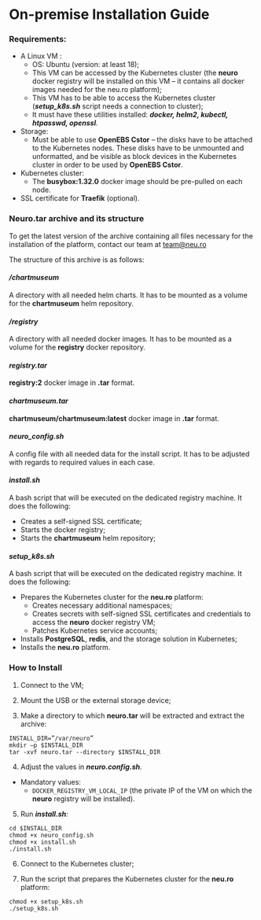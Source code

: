 # On-premise Installation Guide

### Requirements:

* A Linux VM :
  * OS: Ubuntu \(version:  at least 18\);
  * This VM can be accessed by the Kubernetes cluster \(the **neuro** docker registry will be installed on this VM – it contains all docker images needed for the neu.ro platform\);
  * This VM has to be able to access the Kubernetes cluster \(_**setup\_k8s.sh**_ script needs a connection to cluster\);
  * It must have these utilities installed: _**docker, helm2, kubectl, htpasswd, openssl**._
* Storage:
  * Must be able to use **OpenEBS Cstor** – the disks have to be attached to the Kubernetes nodes. These disks have to be unmounted and unformatted, and be visible as block devices in the Kubernetes cluster in order to be used by **OpenEBS Cstor**.
* Kubernetes cluster:
  * The **busybox:1.32.0** docker image should be pre-pulled on each node.
* SSL certificate for **Traefik** \(optional\).

### Neuro.tar archive and its structure

To get the latest version of the archive containing all files necessary for the installation of the platform, contact our team at [team@neu.ro](mailto:team@neu.ro)

The structure of this archive is as follows:

#### _**/chartmuseum**_

A directory with all needed helm charts. It has to be mounted as a volume for the **chartmuseum** helm repository.

#### _**/registry**_

A directory with all needed docker images. It has to be mounted as a volume for the **registry** docker repository.    

#### _**registry.tar**_

**registry:2** docker image in **.tar** format.

#### _**chartmuseum.tar**_

**chartmuseum/chartmuseum:latest** docker image in **.tar** format.

#### _**neuro\_config.sh**_

A config file with all needed data for the install script. It has to be adjusted with regards to required values in each case.

#### _**install.sh**_

A bash script that will be executed on the dedicated registry machine. It does the following:

* Creates a self-signed SSL certificate;
* Starts the docker registry;
* Starts the **chartmuseum** helm repository;

#### _**setup\_k8s.sh**_

A bash script that will be executed on the dedicated registry machine. It does the following:

* Prepares the Kubernetes cluster for the **neu.ro** platform:
  * Creates necessary additional namespaces;
  * Creates secrets with self-signed SSL certificates and credentials to access the **neuro** docker registry VM;
  * Patches Kubernetes service accounts;
* Installs **PostgreSQL**, **redis**, and the storage solution in Kubernetes;
* Installs the **neu.ro** platform.

### How to Install

1. Connect to the VM;

2. Mount the USB or the external storage device;

3. Make a directory to which **neuro.tar** will be extracted and extract the archive:

```text
INSTALL_DIR=”/var/neuro”
mkdir –p $INSTALL_DIR
tar -xvf neuro.tar --directory $INSTALL_DIR
```

4. Adjust the values in _**neuro.config.sh**._

* Mandatory values: 
  * `DOCKER_REGISTRY_VM_LOCAL_IP` \(the private IP of the VM on which the **neuro** registry will be installed\).

5. Run _**install.sh**:_

```text
cd $INSTALL_DIR
chmod +x neuro_config.sh
chmod +x install.sh
./install.sh
```

6. Connect to the Kubernetes cluster;

7. Run the script that prepares the Kubernetes cluster for the **neu.ro** platform:

```text
chmod +x setup_k8s.sh
./setup_k8s.sh
```


